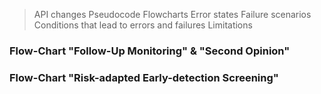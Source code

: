 >API changes
>Pseudocode
>Flowcharts
>Error states
>Failure scenarios
>Conditions that lead to errors and failures
>Limitations

### Flow-Chart "Follow-Up Monitoring" & "Second Opinion"


### Flow-Chart "Risk-adapted Early-detection Screening"

